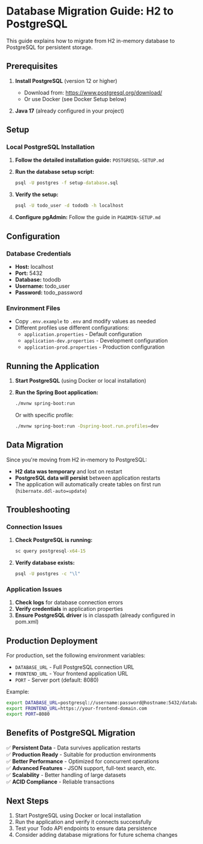 # Database Migration Guide: H2 to PostgreSQL

This guide explains how to migrate from H2 in-memory database to PostgreSQL for persistent storage.

## Prerequisites

1. **Install PostgreSQL** (version 12 or higher)
   - Download from: https://www.postgresql.org/download/
   - Or use Docker (see Docker Setup below)

2. **Java 17** (already configured in your project)

## Setup

### Local PostgreSQL Installation

1. **Follow the detailed installation guide:** `POSTGRESQL-SETUP.md`

2. **Run the database setup script:**
   ```cmd
   psql -U postgres -f setup-database.sql
   ```

3. **Verify the setup:**
   ```cmd
   psql -U todo_user -d tododb -h localhost
   ```

4. **Configure pgAdmin:** Follow the guide in `PGADMIN-SETUP.md`

## Configuration

### Database Credentials
- **Host:** localhost
- **Port:** 5432
- **Database:** tododb
- **Username:** todo_user
- **Password:** todo_password

### Environment Files
- Copy `.env.example` to `.env` and modify values as needed
- Different profiles use different configurations:
  - `application.properties` - Default configuration
  - `application-dev.properties` - Development configuration
  - `application-prod.properties` - Production configuration

## Running the Application

1. **Start PostgreSQL** (using Docker or local installation)

2. **Run the Spring Boot application:**
   ```bash
   ./mvnw spring-boot:run
   ```
   Or with specific profile:
   ```bash
   ./mvnw spring-boot:run -Dspring-boot.run.profiles=dev
   ```

## Data Migration

Since you're moving from H2 in-memory to PostgreSQL:
- **H2 data was temporary** and lost on restart
- **PostgreSQL data will persist** between application restarts
- The application will automatically create tables on first run (`hibernate.ddl-auto=update`)

## Troubleshooting

### Connection Issues
1. **Check PostgreSQL is running:**
   ```cmd
   sc query postgresql-x64-15
   ```

2. **Verify database exists:**
   ```cmd
   psql -U postgres -c "\l"
   ```

### Application Issues
1. **Check logs** for database connection errors
2. **Verify credentials** in application properties
3. **Ensure PostgreSQL driver** is in classpath (already configured in pom.xml)

## Production Deployment

For production, set the following environment variables:
- `DATABASE_URL` - Full PostgreSQL connection URL
- `FRONTEND_URL` - Your frontend application URL
- `PORT` - Server port (default: 8080)

Example:
```bash
export DATABASE_URL=postgresql://username:password@hostname:5432/database
export FRONTEND_URL=https://your-frontend-domain.com
export PORT=8080
```

## Benefits of PostgreSQL Migration

✅ **Persistent Data** - Data survives application restarts  
✅ **Production Ready** - Suitable for production environments  
✅ **Better Performance** - Optimized for concurrent operations  
✅ **Advanced Features** - JSON support, full-text search, etc.  
✅ **Scalability** - Better handling of large datasets  
✅ **ACID Compliance** - Reliable transactions  

## Next Steps

1. Start PostgreSQL using Docker or local installation
2. Run the application and verify it connects successfully
3. Test your Todo API endpoints to ensure data persistence
4. Consider adding database migrations for future schema changes